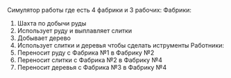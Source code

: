 Симулятор работы где есть 4 фабрики и 3 рабочих:
Фабрики:
  1) Шахта по добычи руды
  2) Использует руду и выплавляет слитки
  3) Добывает дерево
  4) Использует слитки и деревья чтобы сделать иструменты
Работники:
  1) Переносит руду с Фабрика №1 в Фабрику №2
  2) Переносит слитки с Фабрика №2 в Фабрику №4
  3) Переносит деревья с Фабрика №3 в Фабрику №4
  
